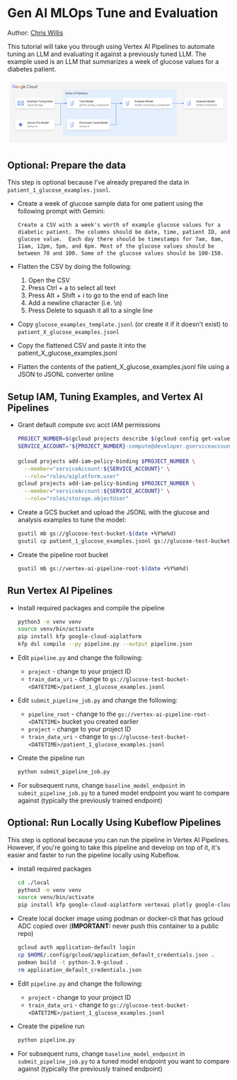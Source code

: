 # Gen AI MLOps Tune and Evaluation

Author: [Chris Willis](https://github.com/willisc7)

This tutorial will take you through using Vertex AI Pipelines to automate tuning an LLM and evaluating it against a previously tuned LLM. The example used is an LLM that summarizes a week of glucose values for a diabetes patient.

![Diagram](./diagram.png)

## Optional: Prepare the data

This step is optional because I've already prepared the data in `patient_1_glucose_examples.jsonl`.

- Create a week of glucose sample data for one patient using the following prompt with Gemini:

  ```none
  Create a CSV with a week's worth of example glucose values for a diabetic patient. The columns should be date, time, patient ID, and glucose value.  Each day there should be timestamps for 7am, 8am, 11am, 12pm, 5pm, and 6pm. Most of the glucose values should be between 70 and 100. Some of the glucose values should be 100-150.
  ```

- Flatten the CSV by doing the following:
  1. Open the CSV
  2. Press Ctrl + a to select all text
  3. Press Alt + Shift + i to go to the end of each line
  4. Add a newline character (i.e. \n)
  5. Press Delete to squash it all to a single line
- Copy `glucose_examples_template.jsonl` (or create it if it doesn't exist) to `patient_X_glucose_examples.jsonl`
- Copy the flattened CSV and paste it into the patient_X_glucose_examples.jsonl
- Flatten the contents of the patient_X_glucose_examples.jsonl file using a JSON to JSONL converter online

## Setup IAM, Tuning Examples, and Vertex AI Pipelines

- Grant default compute svc acct IAM permissions

  ```sh
  PROJECT_NUMBER=$(gcloud projects describe $(gcloud config get-value project) --format="value(projectNumber)")
  SERVICE_ACCOUNT="${PROJECT_NUMBER}-compute@developer.gserviceaccount.com"

  gcloud projects add-iam-policy-binding $PROJECT_NUMBER \
    --member="serviceAccount:${SERVICE_ACCOUNT}" \
    --role="roles/aiplatform.user"
  gcloud projects add-iam-policy-binding $PROJECT_NUMBER \
    --member="serviceAccount:${SERVICE_ACCOUNT}" \
    --role="roles/storage.objectUser"
  ```

- Create a GCS bucket and upload the JSONL with the glucose and analysis examples to tune the model:

  ```sh
  gsutil mb gs://glucose-test-bucket-$(date +%Y%m%d)
  gsutil cp patient_1_glucose_examples.jsonl gs://glucose-test-bucket-<DATETIME>
  ```

- Create the pipeline root bucket

  ```sh
  gsutil mb gs://vertex-ai-pipeline-root-$(date +%Y%m%d)
  ```

## Run Vertex AI Pipelines

- Install required packages and compile the pipeline

  ```sh
  python3 -m venv venv
  source venv/bin/activate
  pip install kfp google-cloud-aiplatform
  kfp dsl compile --py pipeline.py --output pipeline.json
  ```

- Edit `pipeline.py` and change the following:
  - `project` - change to your project ID
  - `train_data_uri` - change to `gs://glucose-test-bucket-<DATETIME>/patient_1_glucose_examples.jsonl`
- Edit `submit_pipeline_job.py` and change the following:
  - `pipeline_root` - change to the `gs://vertex-ai-pipeline-root-<DATETIME>` bucket you created earlier
  - `project` - change to your project ID
  - `train_data_uri` - change to `gs://glucose-test-bucket-<DATETIME>/patient_1_glucose_examples.jsonl`
- Create the pipeline run

  ```sh
  python submit_pipeline_job.py
  ```

- For subsequent runs, change `baseline_model_endpoint` in `submit_pipeline_job.py` to a tuned model endpoint you want to compare against (typically the previously trained endpoint)

## Optional: Run Locally Using Kubeflow Pipelines

This step is optional because you can run the pipeline in Vertex AI Pipelines. However, if you're going to take this pipeline and develop on top of it, it's easier and faster to run the pipeline locally using Kubeflow.

- Install required packages

  ```sh
  cd ./local
  python3 -m venv venv
  source venv/bin/activate
  pip install kfp google-cloud-aiplatform vertexai plotly google-cloud-aiplatform[evaluation]
  ```

- Create local docker image using podman or docker-cli that has gcloud ADC copied over (**IMPORTANT:** never push this container to a public repo)

  ```sh
  gcloud auth application-default login
  cp $HOME/.config/gcloud/application_default_credentials.json .
  podman build -t python-3.9-gcloud .
  rm application_default_credentials.json
  ```

- Edit `pipeline.py` and change the following:
  - `project` - change to your project ID
  - `train_data_uri` - change to `gs://glucose-test-bucket-<DATETIME>/patient_1_glucose_examples.jsonl`
- Create the pipeline run

  ```sh
  python pipeline.py
  ```

- For subsequent runs, change `baseline_model_endpoint` in `submit_pipeline_job.py` to a tuned model endpoint you want to compare against (typically the previously trained endpoint)
